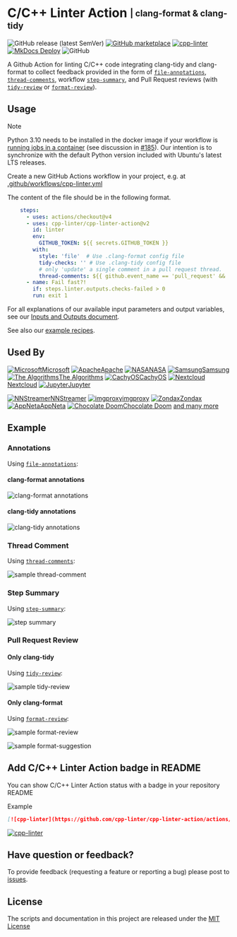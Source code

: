 [file-annotations]: https://cpp-linter.github.io/cpp-linter-action/inputs-outputs/#file-annotations
[thread-comments]: https://cpp-linter.github.io/cpp-linter-action/inputs-outputs/#thread-comments
[step-summary]: https://cpp-linter.github.io/cpp-linter-action/inputs-outputs/#step-summary
[tidy-review]: https://cpp-linter.github.io/cpp-linter-action/inputs-outputs/#tidy-review
[format-review]: https://cpp-linter.github.io/cpp-linter-action/inputs-outputs/#format-review

[io-doc]: https://cpp-linter.github.io/cpp-linter-action/inputs-outputs
[recipes-doc]: https://cpp-linter.github.io/cpp-linter-action/examples

[format-annotations-preview]: https://raw.githubusercontent.com/cpp-linter/cpp-linter-action/main/docs/images/annotations-clang-format.png
[tidy-annotations-preview]: https://raw.githubusercontent.com/cpp-linter/cpp-linter-action/main/docs/images/annotations-clang-tidy.png
[thread-comment-preview]: https://raw.githubusercontent.com/cpp-linter/cpp-linter-action/main/docs/images/comment.png
[step-summary-preview]: https://raw.githubusercontent.com/cpp-linter/cpp-linter-action/main/docs/images/step-summary.png
[tidy-review-preview]: https://raw.githubusercontent.com/cpp-linter/cpp-linter-action/main/docs/images/tidy-review.png
[format-review-preview]: https://raw.githubusercontent.com/cpp-linter/cpp-linter-action/main/docs/images/format-review.png
[format-suggestion-preview]: https://raw.githubusercontent.com/cpp-linter/cpp-linter-action/main/docs/images/format-suggestion.png

<!--README-start-->

# C/C++ Linter Action <sub><sup>| clang-format & clang-tidy</sup></sub>

![GitHub release (latest SemVer)](https://img.shields.io/github/v/release/cpp-linter/cpp-linter-action)
[![GitHub marketplace](https://img.shields.io/badge/marketplace-C%2FC%2B%2B%20Linter-blue?logo=github)](https://github.com/marketplace/actions/c-c-linter)
[![cpp-linter](https://github.com/cpp-linter/cpp-linter-action/actions/workflows/cpp-linter.yml/badge.svg)](https://github.com/cpp-linter/cpp-linter-action/actions/workflows/cpp-linter.yml)
[![MkDocs Deploy](https://github.com/cpp-linter/cpp-linter-action/actions/workflows/mkdocs-deploy.yml/badge.svg)](https://github.com/cpp-linter/cpp-linter-action/actions/workflows/mkdocs-deploy.yml)
![GitHub](https://img.shields.io/github/license/cpp-linter/cpp-linter-action?label=license&logo=github)

A Github Action for linting C/C++ code integrating clang-tidy and clang-format
to collect feedback provided in the form of
[`file-annotations`][file-annotations], [`thread-comments`][thread-comments],
workflow [`step-summary`][step-summary], and Pull Request reviews (with
[`tidy-review`][tidy-review] or [`format-review`][format-review]).

## Usage

> [!NOTE]
> Python 3.10 needs to be installed in the docker image if your workflow is
> [running jobs in a container](https://docs.github.com/en/actions/using-jobs/running-jobs-in-a-container)
> (see discussion in [#185](https://github.com/cpp-linter/cpp-linter-action/issues/185)).
> Our intention is to synchronize with the default Python version included with Ubuntu's latest LTS releases.

Create a new GitHub Actions workflow in your project, e.g. at [.github/workflows/cpp-linter.yml](https://github.com/cpp-linter/cpp-linter-action/blob/main/.github/workflows/cpp-linter.yml)

The content of the file should be in the following format.

```yaml
    steps:
      - uses: actions/checkout@v4
      - uses: cpp-linter/cpp-linter-action@v2
        id: linter
        env:
          GITHUB_TOKEN: ${{ secrets.GITHUB_TOKEN }}
        with:
          style: 'file'  # Use .clang-format config file
          tidy-checks: '' # Use .clang-tidy config file
          # only 'update' a single comment in a pull request thread.
          thread-comments: ${{ github.event_name == 'pull_request' && 'update' }}
      - name: Fail fast?!
        if: steps.linter.outputs.checks-failed > 0
        run: exit 1
```

For all explanations of our available input parameters and output variables, see our
[Inputs and Outputs document][io-doc].

See also our [example recipes][recipes-doc].

## Used By

[Microsoft]: https://avatars.githubusercontent.com/u/6154722?s=28&v=4
[Microsoft-home]: https://github.com/Microsoft
[Apache]: https://avatars.githubusercontent.com/u/47359?s=28&v=4
[Apache-home]: https://github.com/apache
[NASA]: https://avatars.githubusercontent.com/u/848102?s=28&v=4
[NASA-home]: https://github.com/nasa
[Samsung]: https://avatars.githubusercontent.com/u/6210390?s=28&v=4
[Samsung-home]: https://github.com/samsung
[The Algorithms]: https://avatars.githubusercontent.com/u/20487725?s=28&v=4
[The Algorithms-home]: https://github.com/TheAlgorithms
[CachyOS]: https://avatars.githubusercontent.com/u/85452089?s=28&v=4
[CachyOS-home]: https://github.com/CachyOS
[Nextcloud]: https://avatars.githubusercontent.com/u/19211038?s=28&v=4
[Nextcloud-home]: https://github.com/nextcloud
[Jupyter]: https://avatars.githubusercontent.com/u/58793052?s=28&v=4
[Jupyter-home]: https://github.com/jupyter-xeus
[NNStreamer]: https://avatars.githubusercontent.com/u/60992508?s=28&v=4
[NNStreamer-home]: https://github.com/nnstreamer
[imgproxy]: https://avatars.githubusercontent.com/u/48099924?s=28&v=4
[imgproxy-home]: https://github.com/imgproxy
[Zondax]: https://avatars.githubusercontent.com/u/34372050?s=28&v=4
[Zondax-home]: https://github.com/Zondax
[AppNeta]: https://avatars.githubusercontent.com/u/3374594?s=28&v=4
[AppNeta-home]: https://github.com/AppNeta
[Chocolate Doom]: https://avatars.githubusercontent.com/u/6140118?s=28&v=4
[Chocolate Doom-home]: https://github.com/chocolate-doom

[![Microsoft]Microsoft][Microsoft-home] [![Apache]Apache][Apache-home] [![NASA]NASA][NASA-home] [![Samsung]Samsung][Samsung-home] [![The Algorithms]The Algorithms][The Algorithms-home] [![CachyOS]CachyOS][CachyOS-home] [![Nextcloud]Nextcloud][Nextcloud-home] [![Jupyter]Jupyter][Jupyter-home]

[![NNStreamer]NNStreamer][NNStreamer-home] [![imgproxy]imgproxy][imgproxy-home] [![Zondax]Zondax][Zondax-home] [![AppNeta]AppNeta][AppNeta-home] [![Chocolate Doom]Chocolate Doom][Chocolate Doom-home] [and many more](https://github.com/cpp-linter/cpp-linter-action/network/dependents)

## Example

### Annotations

Using [`file-annotations`][file-annotations]:

#### clang-format annotations

![clang-format annotations][format-annotations-preview]

#### clang-tidy annotations

![clang-tidy annotations][tidy-annotations-preview]

### Thread Comment

Using [`thread-comments`][thread-comments]:

![sample thread-comment][thread-comment-preview]

### Step Summary

Using [`step-summary`][step-summary]:

![step summary][step-summary-preview]

### Pull Request Review

#### Only clang-tidy

Using [`tidy-review`][tidy-review]:

![sample tidy-review][tidy-review-preview]

#### Only clang-format

Using [`format-review`][format-review]:

![sample format-review][format-review-preview]

![sample format-suggestion][format-suggestion-preview]

## Add C/C++ Linter Action badge in README

You can show C/C++ Linter Action status with a badge in your repository README

Example

```markdown
[![cpp-linter](https://github.com/cpp-linter/cpp-linter-action/actions/workflows/cpp-linter.yml/badge.svg)](https://github.com/cpp-linter/cpp-linter-action/actions/workflows/cpp-linter.yml)
```

[![cpp-linter](https://github.com/cpp-linter/cpp-linter-action/actions/workflows/cpp-linter.yml/badge.svg)](https://github.com/cpp-linter/cpp-linter-action/actions/workflows/cpp-linter.yml)

## Have question or feedback?

To provide feedback (requesting a feature or reporting a bug) please post to [issues](https://github.com/cpp-linter/cpp-linter-action/issues).

## License

The scripts and documentation in this project are released under the [MIT License](https://github.com/cpp-linter/cpp-linter-action/blob/main/LICENSE)

<!--README-end-->
